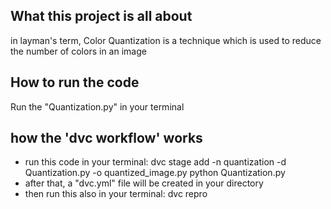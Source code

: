 ## What this project is all about
in layman's term, Color Quantization is a technique which is used to reduce the number of colors in an image
## How to run the code
Run the "Quantization.py" in your terminal



## how the 'dvc workflow' works
- run this code in your terminal: dvc stage add -n quantization -d Quantization.py -o quantized_image.py python Quantization.py
- after that, a "dvc.yml" file will be created in your directory
- then run this also in your terminal: dvc repro
